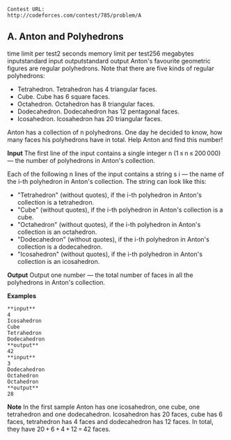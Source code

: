 ```
Contest URL:
http://codeforces.com/contest/785/problem/A
```

## A. Anton and Polyhedrons

time limit per test2 seconds
memory limit per test256 megabytes
inputstandard input
outputstandard output
Anton's favourite geometric figures are regular polyhedrons. Note that there are five kinds of regular polyhedrons:

-   Tetrahedron. Tetrahedron has 4 triangular faces.
-   Cube. Cube has 6 square faces.
-   Octahedron. Octahedron has 8 triangular faces.
-   Dodecahedron. Dodecahedron has 12 pentagonal faces.
-   Icosahedron. Icosahedron has 20 triangular faces.

Anton has a collection of n polyhedrons. One day he decided to know, how many faces his polyhedrons have in total. Help Anton and find this number!

**Input**
The first line of the input contains a single integer n (1 ≤ n ≤ 200 000) — the number of polyhedrons in Anton's collection.

Each of the following n lines of the input contains a string s i — the name of the i-th polyhedron in Anton's collection. The string can look like this:

-   "Tetrahedron" (without quotes), if the i-th polyhedron in Anton's collection is a tetrahedron.
-   "Cube" (without quotes), if the i-th polyhedron in Anton's collection is a cube.
-   "Octahedron" (without quotes), if the i-th polyhedron in Anton's collection is an octahedron.
-   "Dodecahedron" (without quotes), if the i-th polyhedron in Anton's collection is a dodecahedron.
-   "Icosahedron" (without quotes), if the i-th polyhedron in Anton's collection is an icosahedron.

**Output**
Output one number — the total number of faces in all the polyhedrons in Anton's collection.

**Examples**

```
**input**
4
Icosahedron
Cube
Tetrahedron
Dodecahedron
**output**
42
**input**
3
Dodecahedron
Octahedron
Octahedron
**output**
28
```

**Note**
In the first sample Anton has one icosahedron, one cube, one tetrahedron and one dodecahedron. Icosahedron has 20 faces, cube has 6 faces, tetrahedron has 4 faces and dodecahedron has 12 faces. In total, they have 20 + 6 + 4 + 12 = 42 faces.
